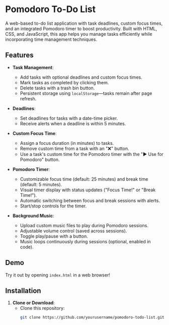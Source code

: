 # Pomodoro To-Do List

A web-based to-do list application with task deadlines, custom focus times, and an integrated Pomodoro timer to boost productivity. Built with HTML, CSS, and JavaScript, this app helps you manage tasks efficiently while incorporating time management techniques.

## Features

- **Task Management**:
  - Add tasks with optional deadlines and custom focus times.
  - Mark tasks as completed by clicking them.
  - Delete tasks with a trash bin button.
  - Persistent storage using `localStorage`—tasks remain after page refresh.

- **Deadlines**:
  - Set deadlines for tasks with a date-time picker.
  - Receive alerts when a deadline is within 5 minutes.

- **Custom Focus Time**:
  - Assign a focus duration (in minutes) to tasks.
  - Remove custom time from a task with an "❌" button.
  - Use a task's custom time for the Pomodoro timer with the "▶️ Use for Pomodoro" button.

- **Pomodoro Timer**:
  - Customizable focus time (default: 25 minutes) and break time (default: 5 minutes).
  - Visual timer display with status updates ("Focus Time!" or "Break Time!").
  - Automatic switching between focus and break sessions with alerts.
  - Start/stop controls for the timer.

- **Background Music**:
  - Upload custom music files to play during Pomodoro sessions.
  - Adjustable volume control (saved across sessions).
  - Toggle play/pause with a button.
  - Music loops continuously during sessions (optional, enabled in code).

## Demo

Try it out by opening `index.html` in a web browser!

## Installation

1. **Clone or Download**:
   - Clone this repository:
     ```bash
     git clone https://github.com/yourusername/pomodoro-todo-list.git